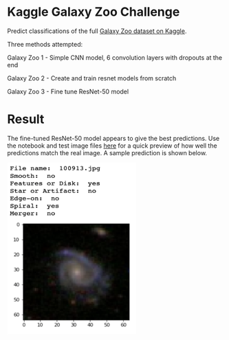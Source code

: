 # Kaggle Galaxy Zoo Challenge
Predict classifications of the full [Galaxy Zoo dataset on Kaggle](https://www.kaggle.com/c/galaxy-zoo-the-galaxy-challenge/data). 

Three methods attempted:

Galaxy Zoo 1 - Simple CNN model, 6 convolution layers with dropouts at the end

Galaxy Zoo 2 - Create and train resnet models from scratch

Galaxy Zoo 3 - Fine tune ResNet-50 model

# Result

The fine-tuned ResNet-50 model appears to give the best predictions. Use the notebook and test image files [here](https://github.com/hsshih/Kaggle_Galaxy_Zoo_Full/tree/main/galaxy_zoo_resnet_predictions) for a quick preview of how well the predictions match the real image. A sample prediction is shown below. 

<img src="https://github.com/hsshih/Kaggle_Galaxy_Zoo_Full/blob/main/galaxy_zoo_example.png" class="center" width="300" height="400" />

